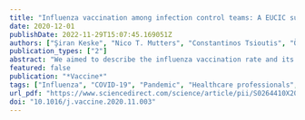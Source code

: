 ```yaml
---
title: "Influenza vaccination among infection control teams: A EUCIC survey prior to COVID-19 pandemic"
date: 2020-12-01
publishDate: 2022-11-29T15:07:45.169051Z
authors: ["Şiran Keske", "Nico T. Mutters", "Constantinos Tsioutis", "Önder Ergönül"]
publication_types: ["2"]
abstract: "We aimed to describe the influenza vaccination rate and its determinants among infection control team (ICT) across different countries. Online multilingual survey consisting of 23 items, between 17 May −15 July of 2019 targeting the opinions and practices of ICTs regarding the 2018–2019 influenza season was employed. Participants were reached via European Society of Clinical Microbiology and Infectious Diseases (ESCMID) and European Union Certificate for Infection Control (EUCIC) newsletters,social media, and national societies. In total, 899 participants from 56 countries responded to the survey. The overall vaccination rate was 76%, being the highest in Finland, Portugal, Norway, and Israel (100%), whereas the lowest in Italy (68%) and Turkey (39%). Influenza vaccination rate was 86% among IC physicians and 52% among IC nurses. The most significant factors affecting participants’ decision were personal influenza vaccine experience (49%) and attitude of the scientific authorities (48%). In multivariate analysis, vaccination of the ICT head (OR: 16.04, 95%CI: 8.4–30.8, p textless 0.001) and having free vaccine (OR: 7.56, 95%CI: 2.1–27.4, p = 0.02) were found to be the strongest predictors for influenza vaccination, whereas working in Turkey (OR: 0.41, 95%CI: 0.22–0.77, p = 0.006) and being an IC nurse (OR:0.43, 95%CI: 0.24–0.80, p = 0.007) were significantly associated with not having been vaccinated. In conclusion, COVID-19 pandemic increased the importance of protection against respiratory viruses including influenza. Vaccination strategies should have a special emphasis on IC nurses, who have a relatively lower vaccination rate, should enhance the vaccination of the ICT leaders, and put effort to provide free availability of the influenza vaccine."
featured: false
publication: "*Vaccine*"
tags: ["Influenza", "COVID-19", "Pandemic", "Healthcare professionals", "Healthcare workers", "Infection control team", "Survey", "Vaccination rate"]
url_pdf: "https://www.sciencedirect.com/science/article/pii/S0264410X20314274"
doi: "10.1016/j.vaccine.2020.11.003"
---
```


